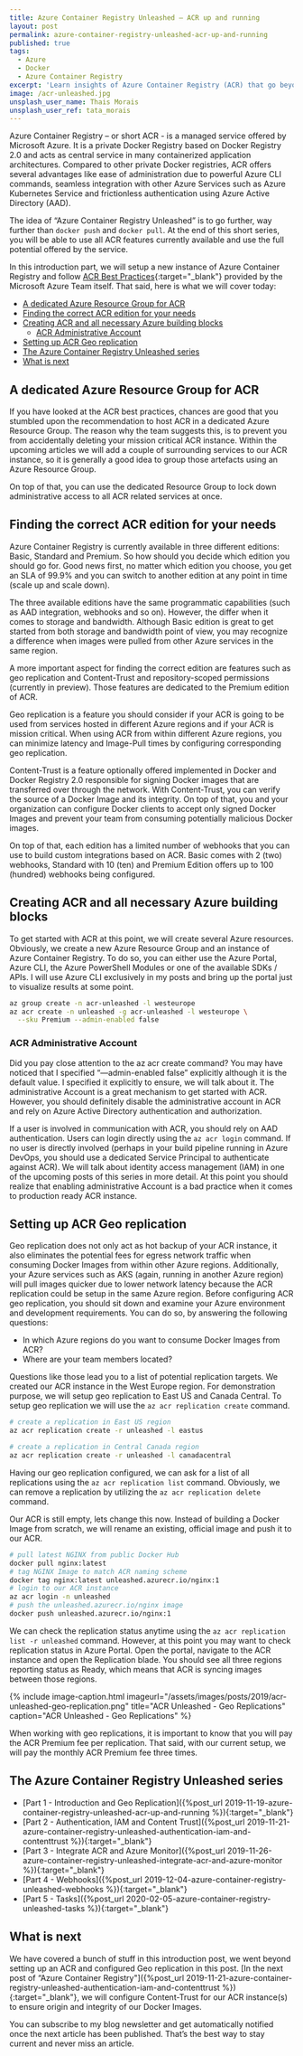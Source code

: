 ```yaml
---
title: Azure Container Registry Unleashed – ACR up and running
layout: post
permalink: azure-container-registry-unleashed-acr-up-and-running
published: true
tags: 
  - Azure
  - Docker
  - Azure Container Registry
excerpt: 'Learn insights of Azure Container Registry (ACR) that go beyond docker push and docker pull. Today you will learn how to setup ACR according to best practices and how to configure ACR geo replication'
image: /acr-unleashed.jpg
unsplash_user_name: Thais Morais
unsplash_user_ref: tata_morais
---
```


Azure Container Registry – or short ACR - is a managed service offered by Microsoft Azure. It is a private Docker Registry based on Docker Registry 2.0 and acts as central service in many containerized application architectures. Compared to other private Docker registries, ACR offers several advantages like ease of administration due to powerful Azure CLI commands, seamless integration with other Azure Services such as Azure Kubernetes Service and frictionless authentication using Azure Active Directory (AAD).

The idea of “Azure Container Registry Unleashed” is to go further, way further than `docker push` and `docker pull`. At the end of this short series, you will be able to use all ACR features currently available and use the full potential offered by the service.

In this introduction part, we will setup a new instance of Azure Container Registry and follow [ACR Best Practices](https://docs.microsoft.com/en-us/azure/container-registry/container-registry-best-practices){:target="_blank"} provided by the Microsoft Azure Team itself. That said, here is what we will cover today:

- [A dedicated Azure Resource Group for ACR](#a-dedicated-azure-resource-group-for-acr)
- [Finding the correct ACR edition for your needs](#finding-the-correct-acr-edition-for-your-needs)
- [Creating ACR and all necessary Azure building blocks](#creating-acr-and-all-necessary-azure-building-blocks)
  - [ACR Administrative Account](#acr-administrative-account)
- [Setting up ACR Geo replication](#setting-up-acr-geo-replication)
- [The Azure Container Registry Unleashed series](#the-azure-container-registry-unleashed-series)
- [What is next](#what-is-next)

## A dedicated Azure Resource Group for ACR

If you have looked at the ACR best practices, chances are good that you stumbled upon the recommendation to host ACR in a dedicated Azure Resource Group. The reason why the team suggests this, is to prevent you from accidentally deleting your mission critical ACR instance. Within the upcoming articles we will add a couple of surrounding services to our ACR instance, so it is generally a good idea to group those artefacts using an Azure Resource Group.

On top of that, you can use the dedicated Resource Group to lock down administrative access to all ACR related services at once.

## Finding the correct ACR edition for your needs

Azure Container Registry is currently available in three different editions: Basic, Standard and Premium. So how should you decide which edition you should go for. Good news first, no matter which edition you choose, you get an SLA of 99.9% and you can switch to another edition at any point in time (scale up and scale down).

The three available editions have the same programmatic capabilities (such as AAD integration, webhooks and so on). However, the differ when it comes to storage and bandwidth. Although Basic edition is great to get started from both storage and bandwidth point of view, you may recognize a difference when images were pulled from other Azure services in the same region.

A more important aspect for finding the correct edition are features such as geo replication and Content-Trust and repository-scoped permissions (currently in preview). Those features are dedicated to the Premium edition of ACR.

Geo replication is a feature you should consider if your ACR is going to be used from services hosted in different Azure regions and if your ACR is mission critical. When using ACR from within different Azure regions, you can minimize latency and Image-Pull times by configuring corresponding geo replication.

Content-Trust is a feature optionally offered implemented in Docker and Docker Registry 2.0 responsible for signing Docker images that are transferred over through the network. With Content-Trust, you can verify the source of a Docker Image and its integrity. On top of that, you and your organization can configure Docker clients to accept only signed Docker Images and prevent your team from consuming potentially malicious Docker images.

On top of that, each edition has a limited number of webhooks that you can use to build custom integrations based on ACR.  Basic comes with 2 (two) webhooks, Standard with 10 (ten) and Premium Edition offers up to 100 (hundred) webhooks being configured.

## Creating ACR and all necessary Azure building blocks

To get started with ACR at this point, we will create several Azure resources. Obviously, we create a new Azure Resource Group and an instance of Azure Container Registry. To do so, you can either use the Azure Portal, Azure CLI, the Azure PowerShell Modules or one of the available SDKs / APIs. I will use Azure CLI exclusively in my posts and bring up the portal just to visualize results at some point.

```bash
az group create -n acr-unleashed -l westeurope
az acr create -n unleashed -g acr-unleashed -l westeurope \
  --sku Premium --admin-enabled false

```

### ACR Administrative Account

Did you pay close attention to the az acr create command? You may have noticed that I specified “—admin-enabled false” explicitly although it is the default value. I specified it explicitly to ensure, we will talk about it. The administrative Account is a great mechanism to get started with ACR. However, you should definitely disable the administrative account in ACR and rely on Azure Active Directory authentication and authorization.

If a user is involved in communication with ACR, you should rely on AAD authentication. Users can login directly using the `az acr login` command. If no user is directly involved (perhaps in your build pipeline running in Azure DevOps, you should use a dedicated Service Principal to authenticate against ACR). We will talk about identity access management (IAM) in one of the upcoming posts of this series in more detail. At this point you should realize that enabling administrative Account is a bad practice when it comes to production ready ACR instance.  

## Setting up ACR Geo replication

Geo replication does not only act as hot backup of your ACR instance, it also eliminates the potential fees for egress network traffic when consuming Docker Images from within other Azure regions. Additionally, your Azure services such as AKS (again, running in another Azure region) will pull images quicker due to lower network latency because the ACR replication could be setup in the same Azure region.
Before configuring ACR geo replication, you should sit down and examine your Azure environment and development requirements. You can do so, by answering the following questions:

- In which Azure regions do you want to consume Docker Images from ACR?
- Where are your team members located?

Questions like those lead you to a list of potential replication targets. We created our ACR instance in the West Europe region. For demonstration purpose, we will setup geo replication to East US and Canada Central. To setup geo replication we will use the `az acr replication create` command.

```bash
# create a replication in East US region
az acr replication create -r unleashed -l eastus

# create a replication in Central Canada region
az acr replication create -r unleashed -l canadacentral

```

Having our geo replication configured, we can ask for a list of all replications using the `az acr replication list` command. Obviously, we can remove a replication by utilizing the `az acr replication delete` command.

Our ACR is still empty, lets change this now. Instead of building a Docker Image from scratch, we will rename an existing, official image and push it to our ACR.

```bash
# pull latest NGINX from public Docker Hub
docker pull nginx:latest
# tag NGINX Image to match ACR naming scheme
docker tag nginx:latest unleashed.azurecr.io/nginx:1
# login to our ACR instance
az acr login -n unleashed
# push the unleashed.azurecr.io/nginx image
docker push unleashed.azurecr.io/nginx:1

```

We can check the replication status anytime using the `az acr replication list -r unleashed` command. However, at this point you may want to check replication status in Azure Portal. Open the portal, navigate to the ACR instance and open the Replication blade. You should see all three regions reporting status as Ready, which means that ACR is syncing images between those regions.

{% include image-caption.html imageurl="/assets/images/posts/2019/acr-unleashed-geo-replication.png"
title="ACR Unleashed - Geo Replications" caption="ACR Unleashed - Geo Replications" %}

When working with geo replications, it is important to know that you will pay the ACR Premium fee per replication. That said, with our current setup, we will pay the monthly ACR Premium fee three times.

## The Azure Container Registry Unleashed series

- [Part 1 - Introduction and Geo Replication]({%post_url 2019-11-19-azure-container-registry-unleashed-acr-up-and-running %}){:target="_blank"}
- [Part 2 - Authentication, IAM and Content Trust]({%post_url 2019-11-21-azure-container-registry-unleashed-authentication-iam-and-contenttrust %}){:target="_blank"}
- [Part 3 - Integrate ACR and Azure Monitor]({%post_url 2019-11-26-azure-container-registry-unleashed-integrate-acr-and-azure-monitor %}){:target="_blank"}
- [Part 4 - Webhooks]({%post_url 2019-12-04-azure-container-registry-unleashed-webhooks %}){:target="_blank"}
- [Part 5 - Tasks]({%post_url 2020-02-05-azure-container-registry-unleashed-tasks %}){:target="_blank"}

## What is next

We have covered a bunch of stuff in this introduction post, we went beyond setting up an ACR and configured Geo replication in this post. [In the next post of “Azure Container Registry"]({%post_url 2019-11-21-azure-container-registry-unleashed-authentication-iam-and-contenttrust %}){:target="_blank"}, we will configure Content-Trust for our ACR instance(s) to ensure origin and integrity of our Docker Images.

You can subscribe to my blog newsletter and get automatically notified once the next article has been published. That’s the best way to stay current and never miss an article.

